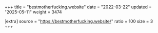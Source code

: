 +++
title = "bestmotherfucking.website"
date = "2022-03-22"
updated = "2025-05-11"
weight = 3474

[extra]
source = "https://bestmotherfucking.website/"
ratio = 100
size = 3
+++
